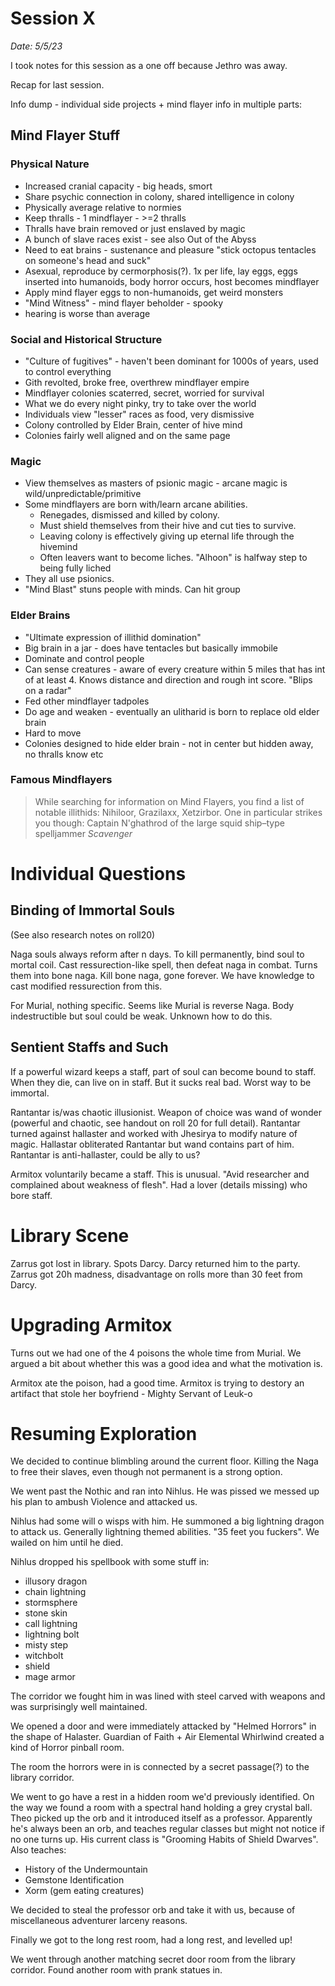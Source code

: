 # Session X

_Date: 5/5/23_

I took notes for this session as a one off because Jethro was away.

Recap for last session.

Info dump - individual side projects + mind flayer info in multiple parts:

## Mind Flayer Stuff

### Physical Nature

* Increased cranial capacity - big heads, smort
* Share psychic connection in colony, shared intelligence in colony
* Physically average relative to normies
* Keep thralls - 1 mindflayer - >=2 thralls
* Thralls have brain removed or just enslaved by magic
* A bunch of slave races exist - see also Out of the Abyss
* Need to eat brains - sustenance and pleasure  "stick octopus tentacles on someone's head and suck"
* Asexual, reproduce by cermorphosis(?). 1x per life, lay eggs, eggs inserted into humanoids, body horror occurs, host becomes mindflayer
* Apply mind flayer eggs to non-humanoids, get weird monsters
* "Mind Witness" - mind flayer beholder - spooky
* hearing is worse than average

### Social and Historical Structure

* "Culture of fugitives" - haven't been dominant for 1000s of years, used to control everything
* Gith revolted, broke free, overthrew mindflayer empire
* Mindflayer colonies scaterred, secret, worried for survival
* What we do every night pinky, try to take over the world
* Individuals view "lesser" races as food, very dismissive
* Colony controlled by Elder Brain, center of hive mind
* Colonies fairly well aligned and on the same page

### Magic

* View themselves as masters of psionic magic - arcane magic is wild/unpredictable/primitive
* Some mindflayers are born with/learn arcane abilities. 
	* Renegades, dismissed and killed by colony. 
	* Must shield themselves from their hive and cut ties to survive.
	* Leaving colony is effectively giving up eternal life through the hivemind
	* Often leavers want to become liches. "Alhoon" is halfway step to being fully liched
* They all use psionics.
* "Mind Blast" stuns people with minds. Can hit group

### Elder Brains

* "Ultimate expression of illithid domination"
* Big brain in a jar - does have tentacles but basically immobile
* Dominate and control people
* Can sense creatures - aware of every creature within 5 miles that has int of at least 4. Knows distance and direction and rough int score. "Blips on a radar"
* Fed other mindflayer tadpoles
* Do age and weaken - eventually an ulitharid is born to replace old elder brain
* Hard to move
* Colonies designed to hide elder brain - not in center but hidden away, no thralls know etc

### Famous Mindflayers
> While searching for information on Mind Flayers, you find a list of notable illithids: Nihiloor, Grazilaxx, Xetzirbor. One in particular strikes you though: Captain N'ghathrod of the large squid ship–type spelljammer _Scavenger_

# Individual Questions

## Binding of Immortal Souls

(See also research notes on roll20)

Naga souls always reform after n days. To kill permanently, bind soul to mortal coil. Cast ressurection-like spell, then defeat naga in combat. Turns them into bone naga. Kill bone naga, gone forever. We have knowledge to cast modified ressurection from this.

For Murial, nothing specific. Seems like Murial is reverse Naga. Body indestructible but soul could be weak. Unknown how to do this.

## Sentient Staffs and Such

If a powerful wizard keeps a staff, part of soul can become bound to staff. When they die, can live on in staff. But it sucks real bad. Worst way to be immortal.

Rantantar is/was chaotic illusionist. Weapon of choice was wand of wonder (powerful and chaotic, see handout on roll 20 for full detail). Rantantar turned against hallaster and worked with Jhesirya to modify nature of magic. Hallastar obliterated Rantantar but wand contains part of him. Rantantar is anti-hallaster, could be ally to us?

Armitox voluntarily became a staff. This is unusual. "Avid researcher and complained about weakness of flesh". Had a lover (details missing) who bore staff.

# Library Scene

Zarrus got lost in library. Spots Darcy. Darcy returned him to the party. Zarrus got 20h madness, disadvantage on rolls more than 30 feet from Darcy.

# Upgrading Armitox

Turns out we had one of the 4 poisons the whole time from Murial. We argued a bit about whether this was a good idea and what the motivation is.

Armitox ate the poison, had a good time. Armitox is trying to destory an artifact that stole her boyfriend - Mighty Servant of Leuk-o

# Resuming Exploration

We decided to continue blimbling around the current floor. Killing the Naga to free their slaves, even though not permanent is a strong option.

We went past the Nothic and ran into Nihlus. He was pissed we messed up his plan to ambush Violence and attacked us.

Nihlus had some will o wisps with him. He summoned a big lightning dragon to attack us. Generally lightning themed abilities. "35 feet you fuckers". We wailed on him until he died.

Nihlus dropped his spellbook with some stuff in:

- illusory dragon
- chain lightning
- stormsphere
- stone skin
- call lightning
- lightning bolt
- misty step
- witchbolt
- shield
- mage armor

The corridor we fought him in was lined with steel carved with weapons and was surprisingly well maintained.

We opened a door and were immediately attacked by "Helmed Horrors" in the shape of Halaster. Guardian of Faith + Air Elemental Whirlwind created a kind of Horror pinball room.

The room the horrors were in is connected by a secret passage(?) to the library corridor.

We went to go have a rest in a hidden room we'd previously identified. On the way we found a room with a spectral hand holding a grey crystal ball. Theo picked up the orb and it introduced itself as a professor. Apparently he's always been an orb, and teaches regular classes but might not notice if no one turns up. His current class is "Grooming Habits of Shield Dwarves". Also teaches:

* History of the Undermountain
* Gemstone Identification
* Xorm (gem eating creatures)

We decided to steal the professor orb and take it with us, because of miscellaneous adventurer larceny reasons.

Finally we got to the long rest room, had a long rest, and levelled up!

We went through another matching secret door room from the library corridor. Found another room with prank statues in.
